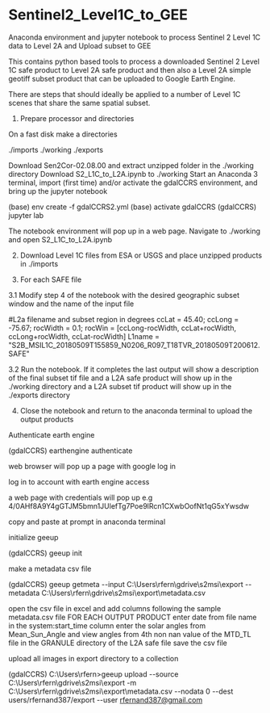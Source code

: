 # Sentinel2_Level1C_to_GEE
Anaconda environment and jupyter notebook to process Sentinel 2 Level 1C data to Level 2A and Upload subset to GEE

This contains python based tools to process a downloaded Sentinel 2 Level 1C safe product to Level 2A safe product
and then also a Level 2A simple geotiff subset product that can be uploaded to Google Earth Engine.

There are steps that should ideally be applied to a number of Level 1C scenes that share the same spatial subset.

1.  Prepare processor and directories

On a fast disk make a directories

./imports
./working
./exports

Download Sen2Cor-02.08.00 and extract unzipped folder in the ./working directory
Download S2_L1C_to_L2A.ipynb to ./working
Start an Anaconda 3 terminal,  import (first time) and/or activate the gdalCCRS environment, and bring up the jupyter notebook

(base) env create -f gdalCCRS2.yml
(base) activate gdalCCRS
(gdalCCRS) jupyter lab

The notebook environment will pop up in a web page.  Navigate to ./working and open  S2_L1C_to_L2A.ipynb

2.  Download Level 1C files from ESA or USGS and place unzipped products in ./imports

3.  For each SAFE file

3.1 Modify step 4 of the notebook with the desired geographic subset window and the name of the input file

#L2a filename and subset region in degrees
ccLat = 45.40;
ccLong = -75.67;
rocWidth = 0.1;
rocWin = [ccLong-rocWidth, ccLat+rocWidth, ccLong+rocWidth, ccLat-rocWidth]
L1name = "S2B_MSIL1C_20180509T155859_N0206_R097_T18TVR_20180509T200612.SAFE"

3.2  Run the notebook.  If it completes the last output will show a description of the final subset tif file and
a L2A safe product will show up in the ./working directory and a L2A subset tif product will show up in the ./exports directory

4.  Close the notebook and return to the anaconda terminal to upload the output products

Authenticate earth engine

(gdalCCRS) earthengine authenticate

web browser will pop up a page with google log in

log in to account with earth engine access

a web page with credentials will pop up 
e.g 4/0AHf8A9Y4gGTJM5bmn1JUlefTg7Poe9lRcn1CXwbOofNt1qG5xYwsdw

copy and paste at prompt in anaconda terminal

initialize geeup 

(gdalCCRS) geeup init

make a metadata csv file

(gdalCCRS) geeup getmeta --input C:\Users\rfern\gdrive\s2msi\export --metadata C:\Users\rfern\gdrive\s2msi\export\metadata.csv

open the csv file in excel and add columns following the sample metadata.csv file
FOR EACH OUTPUT PRODUCT
enter date from file name in the system:start_time column
enter the solar angles from Mean_Sun_Angle and view angles from 4th non nan value 
  of the MTD_TL file in the GRANULE directory of the L2A safe file
save the csv file

upload all images in export directory to a collection

(gdalCCRS) C:\Users\rfern>geeup upload --source C:\Users\rfern\gdrive\s2msi\export -m C:\Users\rfern\gdrive\s2msi\export\metadata.csv --nodata 0 --dest users/rfernand387/export --user rfernand387@gmail.com

